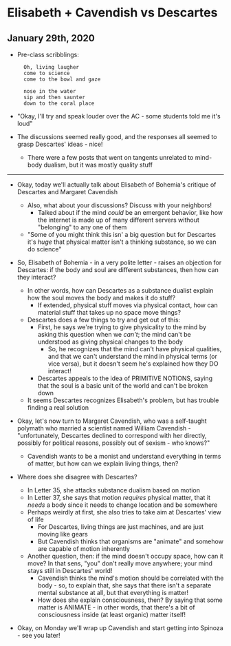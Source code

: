 # Elisabeth + Cavendish vs Descartes

## January 29th, 2020

- Pre-class scribblings:

        Oh, living laugher
        come to science
        come to the bowl and gaze

        nose in the water
        sip and then saunter
        down to the coral place

- "Okay, I'll try and speak louder over the AC - some students told me it's loud"
- The discussions seemed really good, and the responses all seemed to grasp Descartes' ideas - nice!
    - There were a few posts that went on tangents unrelated to mind-body dualism, but it was mostly quality stuff
--------------------------------------------------------------------------------

- Okay, today we'll actually talk about Elisabeth of Bohemia's critique of Descartes and Margaret Cavendish
    - Also, what about your discussions? Discuss with your neighbors!
        - Talked about if the mind *could* be an emergent behavior, like how the internet is made up of many different servers without "belonging" to any one of them
    - "Some of you might think this isn' a big question but for Descartes it's *huge* that physical matter isn't a thinking substance, so we can do science"

- So, Elisabeth of Bohemia - in a very polite letter - raises an objection for Descartes: if the body and soul are different substances, then how can they interact?
    - In other words, how can Descartes as a substance dualist explain how the soul moves the body and makes it do stuff?
        - If extended, physical stuff moves via physical contact, how can material stuff that takes up no space move things?
    - Descartes does a few things to try and get out of this:
        - First, he says we're trying to give physicality to the mind by asking this question when we *can't*; the mind can't be understood as giving physical changes to the body
            - So, he recognizes that the mind can't have physical qualities, and that we can't understand the mind in physical terms (or vice versa), but it doesn't seem he's explained how they DO interact!
        - Descartes appeals to the idea of PRIMITIVE NOTIONS, saying that the soul is a basic unit of the world and can't be broken down
    - It seems Descartes recognizes Elisabeth's problem, but has trouble finding a real solution

- Okay, let's now turn to Margaret Cavendish, who was a self-taught polymath who married a scientist named William Cavendish - "unfortunately, Descartes declined to correspond with her directly, possibly for political reasons, possibly out of sexism - who knows?"
    - Cavendish wants to be a monist and understand everything in terms of matter, but how can we explain living things, then?

- Where does she disagree with Descartes?
    - In Letter 35, she attacks substance dualism based on motion
    - In Letter 37, she says that motion *requires* physical matter, that it *needs* a body since it needs to change location and be somewhere
    - Perhaps weirdly at first, she also tries to take aim at Descartes' view of life
        - For Descartes, living things are just machines, and are just moving like gears
        - But Cavendish thinks that organisms are "animate" and somehow are capable of motion inherently
    - Another question, then: if the mind doesn't occupy space, how can it move? In that sens, "you" don't really move anywhere; your mind stays still in Descartes' world!
        - Cavendish thinks the mind's motion should be correlated with the body - so, to explain that, she says that there isn't a separate mental substance at all, but that everything is matter!
        - How does she explain consciousness, then? By saying that some matter is ANIMATE - in other words, that there's a bit of consciousness inside (at least organic) matter itself!

- Okay, on Monday we'll wrap up Cavendish and start getting into Spinoza - see you later!
